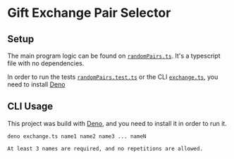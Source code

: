 # Gift Exchange Pair Selector

## Setup
The main program logic can be found on [`randomPairs.ts`](./randomPairs.ts). It's a typescript file with no dependencies.

In order to run the tests [`randomPairs.test.ts`](./randomPairs.test.ts) or the CLI [`exchange.ts`](./exchange.ts), you need to install [Deno](https://deno.land/#installation)

## CLI Usage
This project was build with [Deno](https://deno.land/#installation), and you need to install it in order to run it.

```shell
deno exchange.ts name1 name2 name3 ... nameN

At least 3 names are required, and no repetitions are allowed.
```
